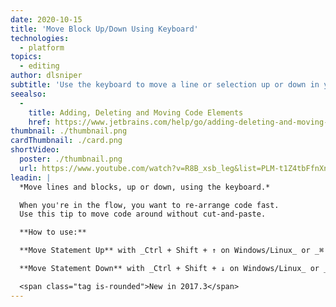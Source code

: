 ```yaml
---
date: 2020-10-15
title: 'Move Block Up/Down Using Keyboard'
technologies:
  - platform
topics:
  - editing
author: dlsniper
subtitle: 'Use the keyboard to move a line or selection up or down in your file.'
seealso:
  - 
    title: Adding, Deleting and Moving Code Elements
    href: https://www.jetbrains.com/help/go/adding-deleting-and-moving-lines.html
thumbnail: ./thumbnail.png
cardThumbnail: ./card.png
shortVideo:
  poster: ./thumbnail.png
  url: https://www.youtube.com/watch?v=R8B_xsb_leg&list=PLM-t1Z4tbFfnXnghmtk6WVz10_pivOw25&index=14&t=0s
leadin: |
  *Move lines and blocks, up or down, using the keyboard.*

  When you're in the flow, you want to re-arrange code fast.
  Use this tip to move code around without cut-and-paste.

  **How to use:**

  **Move Statement Up** with _Ctrl + Shift + ↑ on Windows/Linux_ or _⌘ + ⇧ + ↑ on macOS_.

  **Move Statement Down** with _Ctrl + Shift + ↓ on Windows/Linux_ or _⌘ + ⇧ + ↓ on macOS_.

  <span class="tag is-rounded">New in 2017.3</span>
---
```


